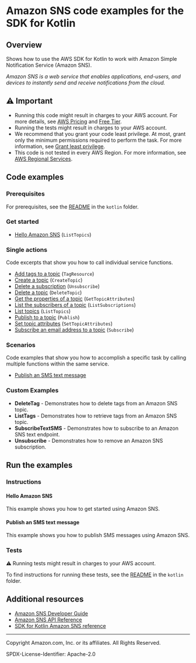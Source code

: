 # Amazon SNS code examples for the SDK for Kotlin

## Overview

Shows how to use the AWS SDK for Kotlin to work with Amazon Simple Notification Service (Amazon SNS).

<!--custom.overview.start-->
<!--custom.overview.end-->

_Amazon SNS is a web service that enables applications, end-users, and devices to instantly send and receive notifications from the cloud._

## ⚠ Important

* Running this code might result in charges to your AWS account. For more details, see [AWS Pricing](https://aws.amazon.com/pricing/) and [Free Tier](https://aws.amazon.com/free/).
* Running the tests might result in charges to your AWS account.
* We recommend that you grant your code least privilege. At most, grant only the minimum permissions required to perform the task. For more information, see [Grant least privilege](https://docs.aws.amazon.com/IAM/latest/UserGuide/best-practices.html#grant-least-privilege).
* This code is not tested in every AWS Region. For more information, see [AWS Regional Services](https://aws.amazon.com/about-aws/global-infrastructure/regional-product-services).

<!--custom.important.start-->
<!--custom.important.end-->

## Code examples

### Prerequisites

For prerequisites, see the [README](../../README.md#Prerequisites) in the `kotlin` folder.


<!--custom.prerequisites.start-->
<!--custom.prerequisites.end-->

### Get started

- [Hello Amazon SNS](src/main/kotlin/com/kotlin/sns/HelloSNS.kt#L6) (`ListTopics`)


### Single actions

Code excerpts that show you how to call individual service functions.

- [Add tags to a topic](src/main/kotlin/com/kotlin/sns/AddTags.kt#L40) (`TagResource`)
- [Create a topic](src/main/kotlin/com/kotlin/sns/CreateTopic.kt#L40) (`CreateTopic`)
- [Delete a subscription](src/main/kotlin/com/kotlin/sns/Unsubscribe.kt#L38) (`Unsubscribe`)
- [Delete a topic](src/main/kotlin/com/kotlin/sns/DeleteTopic.kt#L39) (`DeleteTopic`)
- [Get the properties of a topic](src/main/kotlin/com/kotlin/sns/GetTopicAttributes.kt#L39) (`GetTopicAttributes`)
- [List the subscribers of a topic](src/main/kotlin/com/kotlin/sns/ListSubscriptions.kt#L22) (`ListSubscriptions`)
- [List topics](src/main/kotlin/com/kotlin/sns/ListTopics.kt#L23) (`ListTopics`)
- [Publish to a topic](src/main/kotlin/com/kotlin/sns/PublishTopic.kt#L40) (`Publish`)
- [Set topic attributes](src/main/kotlin/com/kotlin/sns/SetTopicAttributes.kt#L42) (`SetTopicAttributes`)
- [Subscribe an email address to a topic](src/main/kotlin/com/kotlin/sns/SubscribeEmail.kt#L41) (`Subscribe`)

### Scenarios

Code examples that show you how to accomplish a specific task by calling multiple
functions within the same service.

- [Publish an SMS text message](src/main/kotlin/com/kotlin/sns/PublishTextSMS.kt)


<!--custom.examples.start-->

### Custom Examples

- **DeleteTag** - Demonstrates how to delete tags from an Amazon SNS topic.
- **ListTags** - Demonstrates how to retrieve tags from an Amazon SNS topic.
- **SubscribeTextSMS** - Demonstrates how to subscribe to an Amazon SNS text endpoint.
- **Unsubscribe** - Demonstrates how to remove an Amazon SNS subscription.
<!--custom.examples.end-->

## Run the examples

### Instructions


<!--custom.instructions.start-->
<!--custom.instructions.end-->

#### Hello Amazon SNS

This example shows you how to get started using Amazon SNS.



#### Publish an SMS text message

This example shows you how to publish SMS messages using Amazon SNS.


<!--custom.scenario_prereqs.sns_PublishTextSMS.start-->
<!--custom.scenario_prereqs.sns_PublishTextSMS.end-->


<!--custom.scenarios.sns_PublishTextSMS.start-->
<!--custom.scenarios.sns_PublishTextSMS.end-->

### Tests

⚠ Running tests might result in charges to your AWS account.


To find instructions for running these tests, see the [README](../../README.md#Tests)
in the `kotlin` folder.



<!--custom.tests.start-->
<!--custom.tests.end-->

## Additional resources

- [Amazon SNS Developer Guide](https://docs.aws.amazon.com/sns/latest/dg/welcome.html)
- [Amazon SNS API Reference](https://docs.aws.amazon.com/sns/latest/api/welcome.html)
- [SDK for Kotlin Amazon SNS reference](https://sdk.amazonaws.com/kotlin/api/latest/sns/index.html)

<!--custom.resources.start-->
<!--custom.resources.end-->

---

Copyright Amazon.com, Inc. or its affiliates. All Rights Reserved.

SPDX-License-Identifier: Apache-2.0